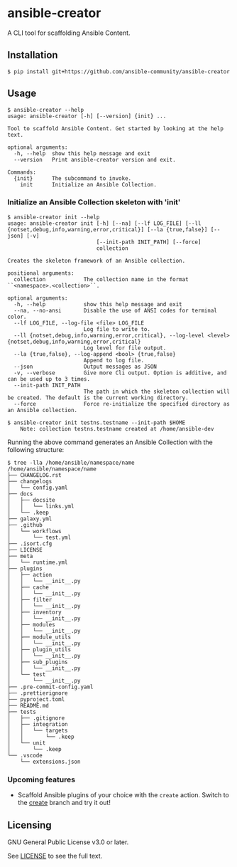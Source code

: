 # ansible-creator

A CLI tool for scaffolding Ansible Content.

## Installation

```
$ pip install git+https://github.com/ansible-community/ansible-creator
```

## Usage

```
$ ansible-creator --help
usage: ansible-creator [-h] [--version] {init} ...

Tool to scaffold Ansible Content. Get started by looking at the help text.

optional arguments:
  -h, --help  show this help message and exit
  --version   Print ansible-creator version and exit.

Commands:
  {init}      The subcommand to invoke.
    init      Initialize an Ansible Collection.
```

### Initialize an Ansible Collection skeleton with 'init'

```
$ ansible-creator init --help
usage: ansible-creator init [-h] [--na] [--lf LOG_FILE] [--ll {notset,debug,info,warning,error,critical}] [--la {true,false}] [--json] [-v]
                            [--init-path INIT_PATH] [--force]
                            collection

Creates the skeleton framework of an Ansible collection.

positional arguments:
  collection            The collection name in the format ``<namespace>.<collection>``.

optional arguments:
  -h, --help            show this help message and exit
  --na, --no-ansi       Disable the use of ANSI codes for terminal color.
  --lf LOG_FILE, --log-file <file> LOG_FILE
                        Log file to write to.
  --ll {notset,debug,info,warning,error,critical}, --log-level <level> {notset,debug,info,warning,error,critical}
                        Log level for file output.
  --la {true,false}, --log-append <bool> {true,false}
                        Append to log file.
  --json                Output messages as JSON
  -v, --verbose         Give more Cli output. Option is additive, and can be used up to 3 times.
  --init-path INIT_PATH
                        The path in which the skeleton collection will be created. The default is the current working directory.
  --force               Force re-initialize the specified directory as an Ansible collection.
```

```
$ ansible-creator init testns.testname --init-path $HOME
    Note: collection testns.testname created at /home/ansible-dev
```

Running the above command generates an Ansible Collection with the following structure:

```
$ tree -lla /home/ansible/namespace/name
/home/ansible/namespace/name
├── CHANGELOG.rst
├── changelogs
│   └── config.yaml
├── docs
│   ├── docsite
│   │   └── links.yml
│   └── .keep
├── galaxy.yml
├── .github
│   └── workflows
│       └── test.yml
├── .isort.cfg
├── LICENSE
├── meta
│   └── runtime.yml
├── plugins
│   ├── action
│   │   └── __init__.py
│   ├── cache
│   │   └── __init__.py
│   ├── filter
│   │   └── __init__.py
│   ├── inventory
│   │   └── __init__.py
│   ├── modules
│   │   └── __init__.py
│   ├── module_utils
│   │   └── __init__.py
│   ├── plugin_utils
│   │   └── __init__.py
│   ├── sub_plugins
│   │   └── __init__.py
│   └── test
│       └── __init__.py
├── .pre-commit-config.yaml
├── .prettierignore
├── pyproject.toml
├── README.md
├── tests
│   ├── .gitignore
│   ├── integration
│   │   └── targets
│   │       └── .keep
│   └── unit
│       └── .keep
└── .vscode
    └── extensions.json
```

### Upcoming features

- Scaffold Ansible plugins of your choice with the `create` action.
  Switch to the [create](https://github.com/ansible-community/ansible-creator/tree/create) branch and try it out!

## Licensing

GNU General Public License v3.0 or later.

See [LICENSE](https://www.gnu.org/licenses/gpl-3.0.txt) to see the full text.
